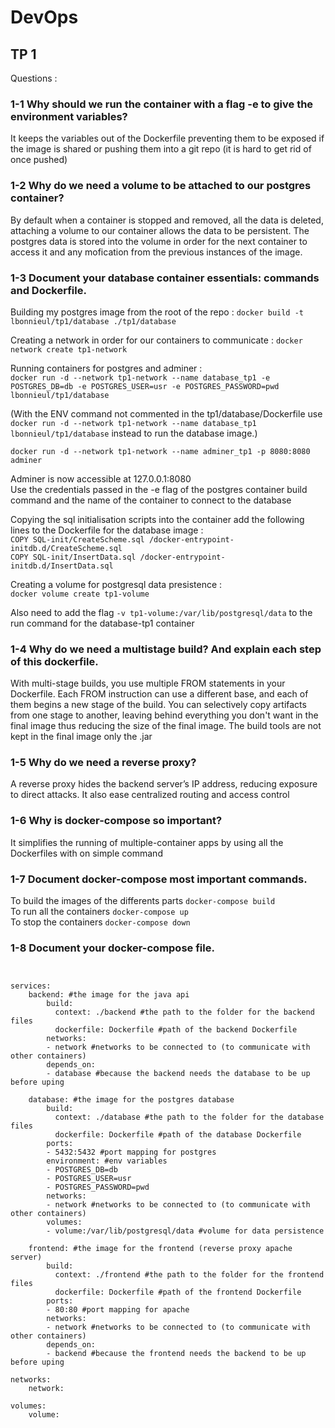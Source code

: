 # DevOps
## TP 1

Questions :  
### 1-1 Why should we run the container with a flag -e to give the environment variables?  
It keeps the variables out of the Dockerfile preventing them to be exposed if the image is shared or pushing them into a git repo (it is hard to get rid of once pushed)

### 1-2 Why do we need a volume to be attached to our postgres container?  

By default when a container is stopped and removed, all the data is deleted, attaching a volume to our container allows the data to be persistent. The postgres data is stored into the volume in order for the next container to access it and any mofication from the previous instances of the image.

### 1-3 Document your database container essentials: commands and Dockerfile.  
Building my postgres image from the root of the repo : 
`docker build -t lbonnieul/tp1/database ./tp1/database`

Creating a network in order for our containers to communicate : `docker network create tp1-network`  

Running containers for postgres and adminer :  
`docker run -d --network tp1-network --name database_tp1 -e POSTGRES_DB=db -e POSTGRES_USER=usr -e POSTGRES_PASSWORD=pwd lbonnieul/tp1/database`  

(With the ENV command not commented in the tp1/database/Dockerfile use `docker run -d --network tp1-network --name database_tp1 lbonnieul/tp1/database` instead to run the database image.)

`docker run -d --network tp1-network --name adminer_tp1 -p 8080:8080 adminer`

Adminer is now accessible at 127.0.0.1:8080  
Use the credentials passed in the -e flag of the postgres container build command and the name of the container to connect to the database

Copying the sql initialisation scripts into the container add the following lines to the Dockerfile for the database image :  
`COPY SQL-init/CreateScheme.sql /docker-entrypoint-initdb.d/CreateScheme.sql`  
`COPY SQL-init/InsertData.sql /docker-entrypoint-initdb.d/InsertData.sql`

Creating a volume for postgresql data presistence :  
`docker volume create tp1-volume`

Also need to add the flag `-v tp1-volume:/var/lib/postgresql/data` to the run command for the database-tp1 container

### 1-4 Why do we need a multistage build? And explain each step of this dockerfile.  
With multi-stage builds, you use multiple FROM statements in your Dockerfile. Each FROM instruction can use a different base, and each of them begins a new stage of the build. You can selectively copy artifacts from one stage to another, leaving behind everything you don't want in the final image thus reducing the size of the final image. The build tools are not kept in the final image only the .jar 

### 1-5 Why do we need a reverse proxy?  
A reverse proxy hides the backend server’s IP address, reducing exposure to direct attacks. It also ease centralized routing and access control

### 1-6 Why is docker-compose so important?  
It simplifies the running of multiple-container apps by using all the Dockerfiles with on simple command

### 1-7 Document docker-compose most important commands. 

To build the images of the differents parts `docker-compose build`  
To run all the containers `docker-compose up`  
To stop the containers `docker-compose down`  

### 1-8 Document your docker-compose file.

```


services:
    backend: #the image for the java api
        build:
          context: ./backend #the path to the folder for the backend files
          dockerfile: Dockerfile #path of the backend Dockerfile
        networks:
        - network #networks to be connected to (to communicate with other containers)
        depends_on:
        - database #because the backend needs the database to be up before uping

    database: #the image for the postgres database
        build:
          context: ./database #the path to the folder for the database files
          dockerfile: Dockerfile #path of the database Dockerfile
        ports:
        - 5432:5432 #port mapping for postgres
        environment: #env variables
        - POSTGRES_DB=db
        - POSTGRES_USER=usr
        - POSTGRES_PASSWORD=pwd
        networks:
        - network #networks to be connected to (to communicate with other containers)
        volumes:
        - volume:/var/lib/postgresql/data #volume for data persistence

    frontend: #the image for the frontend (reverse proxy apache server)
        build:
          context: ./frontend #the path to the folder for the frontend files
          dockerfile: Dockerfile #path of the frontend Dockerfile
        ports: 
        - 80:80 #port mapping for apache
        networks:
        - network #networks to be connected to (to communicate with other containers)
        depends_on:
        - backend #because the frontend needs the backend to be up before uping

networks:
    network:

volumes:
    volume:
```